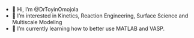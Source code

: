 - 👋 Hi, I’m @DrToyinOmojola
- 👀 I’m interested in Kinetics, Reaction Engineering, Surface Science and Multiscale Modeling
- 🌱 I’m currently learning how to better use MATLAB and VASP. 


<!---
ToyinOmojola/ToyinOmojola is a ✨ special ✨ repository because its `README.md` (this file) appears on your GitHub profile.
You can click the Preview link to take a look at your changes.
--->
